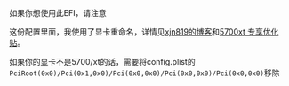 如果你想使用此EFI，请注意

这份配置里面，我使用了显卡重命名，详情见[xjn819的博客](http://bbs.pcbeta.com/viewthread-1836920-1-1.html)和[5700xt 专享优化贴](http://bbs.pcbeta.com/viewthread-1839725-1-1.html)。 

如果你的显卡不是5700/xt的话，需要将config.plist的`PciRoot(0x0)/Pci(0x1,0x0)/Pci(0x0,0x0)/Pci(0x0,0x0)/Pci(0x0,0x0)`移除
